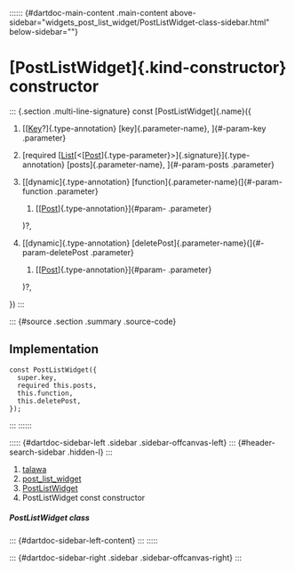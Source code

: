 :::::: {#dartdoc-main-content .main-content above-sidebar="widgets_post_list_widget/PostListWidget-class-sidebar.html" below-sidebar=""}
<div>

# [PostListWidget]{.kind-constructor} constructor

</div>

::: {.section .multi-line-signature}
const [PostListWidget]{.name}({

1.  [[[Key](https://api.flutter.dev/flutter/foundation/Key-class.html)?]{.type-annotation}
    [key]{.parameter-name}, ]{#-param-key .parameter}
2.  [required
    [[List](https://api.flutter.dev/flutter/dart-core/List-class.html)[\<[[Post](../../models_post_post_model/Post-class.html)]{.type-parameter}\>]{.signature}]{.type-annotation}
    [posts]{.parameter-name}, ]{#-param-posts .parameter}
3.  [[dynamic]{.type-annotation}
    [function]{.parameter-name}(]{#-param-function .parameter}
    1.  [[[Post](../../models_post_post_model/Post-class.html)]{.type-annotation}]{#param-
        .parameter}

    )?,
4.  [[dynamic]{.type-annotation}
    [deletePost]{.parameter-name}(]{#-param-deletePost .parameter}
    1.  [[[Post](../../models_post_post_model/Post-class.html)]{.type-annotation}]{#param-
        .parameter}

    )?,

})
:::

::: {#source .section .summary .source-code}
## Implementation

``` language-dart
const PostListWidget({
  super.key,
  required this.posts,
  this.function,
  this.deletePost,
});
```
:::
::::::

::::: {#dartdoc-sidebar-left .sidebar .sidebar-offcanvas-left}
::: {#header-search-sidebar .hidden-l}
:::

1.  [talawa](../../index.html)
2.  [post_list_widget](../../widgets_post_list_widget/)
3.  [PostListWidget](../../widgets_post_list_widget/PostListWidget-class.html)
4.  PostListWidget const constructor

##### PostListWidget class

::: {#dartdoc-sidebar-left-content}
:::
:::::

::: {#dartdoc-sidebar-right .sidebar .sidebar-offcanvas-right}
:::
